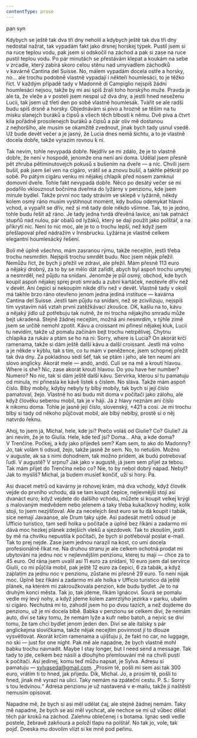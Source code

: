 ```yaml
---
contentType: prose
---
```


<section>

pan syn

Kdybych se ještě tak dva tři dny neholil a kdybych ještě tak dva tři dny nedostal nažrat, tak vypadám fakt jako drsnej horskej týpek. Pustil jsem si na ruce teplou vodu, pak jsem si odskočil na záchod a pak si zase na ruce pustil teplou vodu. Po pár minutách se přestávám klepat a koukám na sebe v zrcadle, který zabírá skoro celou stěnu nad umyvadlem záchodků v kavárně Cantina del Suisse. No, málem vypadám docela ostře a horsky, no… ale trochu podobně vlastně vypadají i někteří houmlesáci, to je těžko říct. V každým případě tady v Madonně di Campiglio nejspíš žádní houmlesáci nejsou, takže by mi asi spíš žrali toho horskýho muže. Pravda je ale ta, že vleže a v posteli jsem nespal už dva dny, a jestli hned neseženu Lucii, tak jsem už třetí den po sobě vlastně houmlesák. Tvářit se ale radši budu spíš drsně a horsky. Objednávám si pivo a hrozně se těším na tu misku slanejch buráků a čipsů a všech těch blbostí k němu. Dvě piva a čtvrt kila pořádně prosolenejch buráků a čipsů a pár oliv mě dostanou z nejhoršího, ale musím se okamžitě zvednout, jinak bych tady usnul vsedě. Už bude devět večer a je jasný, že Lucia dnes nemá šichtu, a to je vlastně docela dobře, takže vyrazím rovnou k ní.

Tak nevím, tohle nevypadá dobře. Nejdřív se mi zdálo, že je to vlastně dobře, že není v hospodě, jenomže ona není ani doma. Udělal jsem přesně pět zhruba pětiminutovejch pokusů s bušením na dveře — a nic. Chvíli jsem bušil, pak jsem šel ven na cigáro, vrátil se a znovu bušil, a takhle pětkrát po sobě. Po pátým cigáru venku mi nějakej chlapík před nosem zamknul domovní dveře. Tohle fakt nevypadá dobře. Něco po desátý večer se mi podařilo vklouznout bočníma dveřma do lyžárny v penzionu, kde jsem minule bydlel. Takže první noc tady strávím ve sklepě v lyžárně, někdy kolem osmý ráno musím vystihnout moment, kdy budou odemykat hlavní vchod, a vypařit se dřív, než si mě tady dole někdo všimne. Tak, to je jedno, tohle budu řešit až ráno. Je tady jedna tvrdá dřevěná lavice, asi tak patnáct stupňů nad nulou, pár obalů od lyžáků, který se dají použít jako polštář, a na přikrytí nic. Není to nic moc, ale je to o trochu lepší, než když jsem přešlapoval před nádražím v Innsbrucku. Lyžárna je vlastně celkem elegantní houmlesácký řešení.

Bolí mě úplně všechno, mám zasranou rýmu, takže necejtím, jestli třeba trochu nesmrdím. Nejspíš trochu smrdět budu. Noc jsem nějak přežil. Nemůžu říct, že bych ji přežil ve zdraví, ale přežil. Mám přesně 113 euro a nějaký drobný, za to by se mělo dát zařídit, abych byl aspoň trochu umytej a nesmrděl, než půjdu na snídani. Jenomže je půl osmý, obchod, kde bych koupil aspoň nějakej sprej proti smradu a zubní kartáček, neotevře dřív než v devět. Ani čepici si nekoupím nikde dřív než v devět. Vlastně tady v okolí má takhle brzo ráno otevřeno jenom jedna jediná instituce — kavárna Cantina del Suisse. Jestli tam půjdu na snídani, než se zcivilizuju, nejspíš tím vystavím náš vztah první zatěžkávací zkoušce. OK, kašlu na to, kávu a nějaký jídlo už potřebuju tak nutně, že mi trocha nějakýho smradu může bejt ukradená. Stejně žádnej necejtím, možná ani nesmrdím, v týhle zimě jsem se určitě nemohl zpotit. Kávu a croissant mi přinesl nějakej kluk, Lucii tu nevidím, takže už pomalu začínám bejt trochu netrpělivej. Chytnu chlapíka za rukáv a ptám se ho na ni: Sorry, where is Lucia? On akorát krčí ramenama, takže si dám ještě další kávu a další croissant. Jestli má volno a je někde v kýblu, tak s tím, co tu mám v peněžence, jsem schopnej přežít tak dva dny. Za pokladnou sedí šéf, tak se ptám i jeho, ale ten neumí ani slovo anglicky. Akorát mele — andó, andó. Culí se na mě a kroutí hlavou. Where is she? Nic, zase akorát kroutí hlavou. Do you have her number? Numero? No nic, tak si dám ještě další kávu. Servírka, kterou si tu pamatuju od minula, mi přinesla ke kávě lístek s číslem. No sláva. Takže mám aspoň číslo. Blbý mobily, kdyby nebyly ty blbý mobily, tak bych si její číslo pamatoval, žejo. Vlastně ho asi budu mít doma v počítači jako zálohu, ale když člověku seberou mobil, tak je v háji. Já z hlavy neznám ani číslo k nikomu doma. Tohle je jasně její číslo, slovenský, +421 a cosi. Je mi trochu blbý si tady od někoho půjčovat mobil, ale blbý neblbý, prostě si o něj natvrdo řeknu.

Ahoj, to jsem já, Michal, hele, kde jsi? Prečo voláš od Giulie? Co? Giulie? Já ani nevím, že je to Giulia. Hele, kde teď jsi? Doma… Aha, a kde doma? V Trenčíne. Počkej, a kdy jako přijedeš sem? Kam sem, to ako do Madonny? Jo, tak volám ti odsud, žejo, takže jasně že sem. No, to netuším. Možno v auguste, ak sa s nimi dohodnem, tak možno prídem, ak budú potrebovať ľudí. V augustě? V srpnu? Jak jako v augustě, já jsem sem přijel za tebou. Tak mám přijet do Trenčína nebo co? Nie, to by nebol dobrý nápad. Nebyl? Jak to myslíš? Michal, ja budem musieť končiť, uži si hory. Pa.

Asi dvacet metrů od kavárny je rohovej krám, má dva vchody, když člověk vejde do prvního vchodu, dá se tam koupit čepice, nejlevnější stojí asi dvanáct euro; když vejdete do dalšího vchodu, můžete si koupit velkej krýgl s malovaným medvědem nebo jelenem a taky třeba kukačkový hodiny, kolik stojí, to jsem nezjišťoval. Ale za necelejch šest euro se tu dá koupit i tabák, sice nemají Javaanse, ale Drum taky ujde. Asi padesát metrů odsud je Ufficio turistico, tam sedí holka u počítače a úplně bez říkání a zadarmo mi dává moc hezkej plánek zdejších vleků a sjezdovek. Tak to zkouším, jestli by mě na chvilku nepustila k počítači, že bych si potřeboval poslat e-mail. Tak to prej nejde. Zase jsem jednou narazil na kost, co umí docela profesionálně říkat ne. Na druhou stranu je ale celkem ochotná prodat mi ubytování na jednu noc v nejlevnějším penzionu, kterej tu mají — chce za to 45 euro. Od rána jsem uvalil asi 11 euro za snídani, 10 euro jsem dal servírce Giulii, co mi půjčila mobil, pak ještě 12 euro za čepici, 6 za tabák, a když zaplatím za jednu noc v penzionu, zůstane mi přesně 29 euro. To není nijak moc. Úplně bez říkání a zadarmo mi ale holka v Ufficio turistico dá ještě plánek, na kterém mi zakroužkovala penzion, kde budu bydlet. Je to na druhým konci města. Tak jo, tak jdeme, říkám Ignácovi. Šourá se pomalu vedle mý levý nohy, a když jdeme kolem zamrzlýho jezírka v parku, ubalím si cigáro. Nechutná mi to, zahodil jsem ho po dvou tazích, a než dojdeme do penzionu, už je mi docela blbě. Babka v penzionu se celkem diví, že nemám auto, diví se taky tomu, že nemám lyže a kufr nebo batoh, a nejvíc se diví tomu, že tam chci bydlet jenom jeden den. Diví se ale italsky s pár anglickejma slovíčkama, takže nějak necejtím povinnost jí to dlouze vysvětlovat. Akorát krčím ramenama a ujišťuju ji, že fakt no car, no luggage, no ski — just for one night. Pak mě ale napadne, že bych vlastně mohl babku trochu navnadit. Maybe I stay longer, but I need send a message. Tak tady to jde, celkem bez násilí a dlouhýho přemlouvání mě na chvíli pustí k počítači. Asi jedinej, komu teď můžu napsat, je Sylva. Adresu si pamatuju — sylvaseda@gmail.com. „Prosím tě, pošli mi sem asi tak 300 euro, vrátím ti to hned, jak přijedu. Dík, Michal. Jo, a prosím tě, pošli to hned, jinak mě vyrazí na ulici. Taky nemám na zpáteční cestu. P. S.: Sorry s tou ledvinou.“ Adresa penzionu je už nastavená v e-mailu, takže ji naštěstí nemusím opisovat.

Napadne mě, že bych si asi měl udělat čaj, ale stejně žádnej nemám. Taky mě napadne, že bych se asi měl vychcat, ale nechce se mi už vůbec dělat těch pár kroků na záchod. Zalehnu oblečenej i s botama. Ignác sedí vedle postele, žebravě zakňourá a položí tlapu na polštář. No tak jo, vole, tak pojď. Dneska mu dovolím vlízt si ke mně pod peřinu.

</section>
